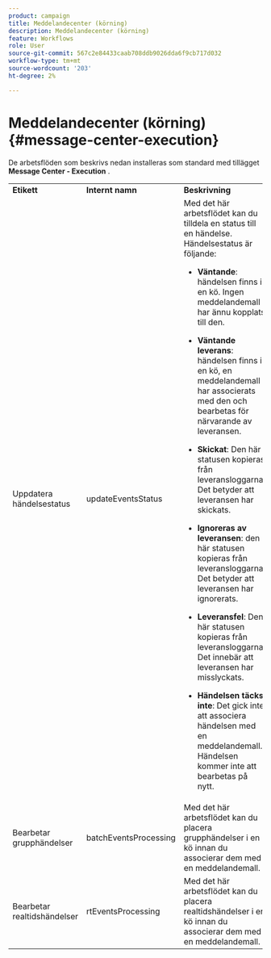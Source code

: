 ```yaml
---
product: campaign
title: Meddelandecenter (körning)
description: Meddelandecenter (körning)
feature: Workflows
role: User
source-git-commit: 567c2e84433caab708ddb9026dda6f9cb717d032
workflow-type: tm+mt
source-wordcount: '203'
ht-degree: 2%

---
```



# Meddelandecenter (körning){#message-center-execution}

De arbetsflöden som beskrivs nedan installeras som standard med tillägget **Message Center - Execution** .

<table> 
 <tbody> 
  <tr> 
   <td> <strong>Etikett</strong><br /> </td> 
   <td> <strong>Internt namn</strong><br /> </td> 
   <td> <strong>Beskrivning</strong><br /> </td> 
  </tr> 
  <tr> 
   <td> <span class="uicontrol">Uppdatera händelsestatus</span> <br /> </td> 
   <td> <span class="uicontrol">updateEventsStatus</span> <br /> </td> 
   <td> Med det här arbetsflödet kan du tilldela en status till en händelse. Händelsestatus är följande:<br /> 
    <ul> 
     <li> <p><strong>Väntande</strong>: händelsen finns i en kö. Ingen meddelandemall har ännu kopplats till den.</p> </li> 
     <li> <p><strong>Väntande leverans</strong>: händelsen finns i en kö, en meddelandemall har associerats med den och bearbetas för närvarande av leveransen.</p> </li> 
     <li> <p><strong>Skickat</strong>: Den här statusen kopieras från leveransloggarna. Det betyder att leveransen har skickats.</p> </li> 
     <li> <p><strong>Ignoreras av leveransen</strong>: den här statusen kopieras från leveransloggarna. Det betyder att leveransen har ignorerats.</p> </li> 
     <li> <p><strong>Leveransfel</strong>: Den här statusen kopieras från leveransloggarna. Det innebär att leveransen har misslyckats.</p> </li> 
     <li> <p><strong>Händelsen täcks inte</strong>: Det gick inte att associera händelsen med en meddelandemall. Händelsen kommer inte att bearbetas på nytt.</p> </li> 
    </ul> </td> 
  </tr> 
  <tr> 
   <td> <span class="uicontrol">Bearbetar grupphändelser</span> <br /> </td> 
   <td> <span class="uicontrol">batchEventsProcessing</span> <br /> </td> 
   <td> Med det här arbetsflödet kan du placera grupphändelser i en kö innan du associerar dem med en meddelandemall. <br /> </td> 
  </tr> 
  <tr> 
   <td> <span class="uicontrol">Bearbetar realtidshändelser</span> <br /> </td> 
   <td> <span class="uicontrol">rtEventsProcessing</span> <br /> </td> 
   <td> Med det här arbetsflödet kan du placera realtidshändelser i en kö innan du associerar dem med en meddelandemall. <br /> </td> 
  </tr> 
 </tbody> 
</table>

